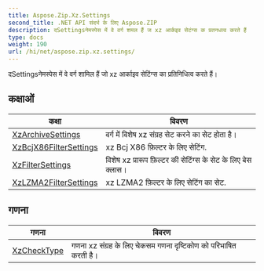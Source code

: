 ```yaml
---
title: Aspose.Zip.Xz.Settings
second_title: .NET API संदर्भ के लिए Aspose.ZIP
description: दSettingsनेमस्पेस में वे वर्ग शमल हैं ज xz आर्कइव सेटंग्स क प्रतनधत्व करते हैं
type: docs
weight: 190
url: /hi/net/aspose.zip.xz.settings/
---
```

दSettingsनेमस्पेस में वे वर्ग शामिल हैं जो xz आर्काइव सेटिंग्स का प्रतिनिधित्व करते हैं।

## कक्षाओं

| कक्षा | विवरण |
| --- | --- |
| [XzArchiveSettings](./xzarchivesettings/) | वर्ग में विशेष xz संग्रह सेट करने का सेट होता है। |
| [XzBcjX86FilterSettings](./xzbcjx86filtersettings/) | xz Bcj X86 फ़िल्टर के लिए सेटिंग. |
| [XzFilterSettings](./xzfiltersettings/) | विशेष xz प्रारूप फ़िल्टर की सेटिंग्स के सेट के लिए बेस क्लास। |
| [XzLZMA2FilterSettings](./xzlzma2filtersettings/) | xz LZMA2 फ़िल्टर के लिए सेटिंग का सेट. |
## गणना

| गणना | विवरण |
| --- | --- |
| [XzCheckType](./xzchecktype/) | गणना xz संग्रह के लिए चेकसम गणना दृष्टिकोण को परिभाषित करती है। |


